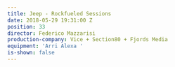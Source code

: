 ```yaml
---
title: Jeep - Rockfueled Sessions
date: 2018-05-29 19:31:00 Z
position: 33
director: Federico Mazzarisi
production-company: Vice + Section80 + Fjords Media
equipment: 'Arri Alexa '
is-shown: false
---
```


